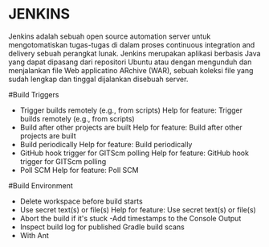 # JENKINS

Jenkins adalah sebuah open source automation server untuk mengotomatiskan tugas-tugas di dalam proses continuous integration and delivery sebuah perangkat lunak. Jenkins merupakan aplikasi berbasis Java yang dapat dipasang dari repositori Ubuntu atau dengan mengunduh dan menjalankan file Web applicatino ARchive (WAR), sebuah koleksi file yang sudah lengkap dan tinggal dijalankan disebuah server.

#Build Triggers
- Trigger builds remotely (e.g., from scripts)	Help for feature: Trigger builds remotely (e.g., from scripts)
- Build after other projects are built	Help for feature: Build after other projects are built
- Build periodically	Help for feature: Build periodically
- GitHub hook trigger for GITScm polling	Help for feature: GitHub hook trigger for GITScm polling
- Poll SCM	Help for feature: Poll SCM 
 	
#Build Environment
- Delete workspace before build starts	
- Use secret text(s) or file(s)	Help for feature: Use secret text(s) or file(s)
- Abort the build if it's stuck	
-Add timestamps to the Console Output	
- Inspect build log for published Gradle build scans	
- With Ant


